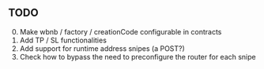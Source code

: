 ## TODO

0. Make wbnb / factory / creationCode configurable in contracts
1. Add TP / SL functionalities
2. Add support for runtime address snipes (a POST?)
3. Check how to bypass the need to preconfigure the router for each snipe